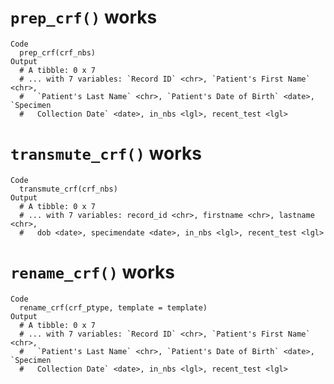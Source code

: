 # `prep_crf()` works

    Code
      prep_crf(crf_nbs)
    Output
      # A tibble: 0 x 7
      # ... with 7 variables: `Record ID` <chr>, `Patient's First Name` <chr>,
      #   `Patient's Last Name` <chr>, `Patient's Date of Birth` <date>, `Specimen
      #   Collection Date` <date>, in_nbs <lgl>, recent_test <lgl>

# `transmute_crf()` works

    Code
      transmute_crf(crf_nbs)
    Output
      # A tibble: 0 x 7
      # ... with 7 variables: record_id <chr>, firstname <chr>, lastname <chr>,
      #   dob <date>, specimendate <date>, in_nbs <lgl>, recent_test <lgl>

# `rename_crf()` works

    Code
      rename_crf(crf_ptype, template = template)
    Output
      # A tibble: 0 x 7
      # ... with 7 variables: `Record ID` <chr>, `Patient's First Name` <chr>,
      #   `Patient's Last Name` <chr>, `Patient's Date of Birth` <date>, `Specimen
      #   Collection Date` <date>, in_nbs <lgl>, recent_test <lgl>

